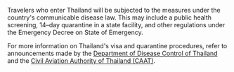 Travelers who enter Thailand will be subjected to the measures under the country's communicable disease law. This may include a public health screening, 14–day quarantine in a state facility, and other regulations under the Emergency Decree on State of Emergency.

For more information on Thailand's visa and quarantine procedures, refer to announcements made by the [Department of Disease Control of Thailand](https://ddc.moph.go.th/viralpneumonia/eng/index.php) and the [Civil Aviation Authority of Thailand (CAAT)](https://www.caat.or.th/en/archives/50437).

